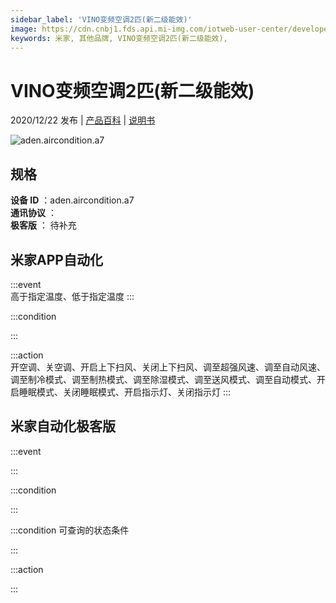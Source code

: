 ```yaml
---
sidebar_label: 'VINO变频空调2匹(新二级能效)'
image: https://cdn.cnbj1.fds.api.mi-img.com/iotweb-user-center/developer_16790478091135qan04dD.png?GalaxyAccessKeyId=AKVGLQWBOVIRQ3XLEW&Expires=9223372036854775807&Signature=Eyi5Gb0Bj2bCkIpa+6APTIStRNs=
keywords: 米家, 其他品牌, VINO变频空调2匹(新二级能效), 
---
```

# VINO变频空调2匹(新二级能效)

2020/12/22 发布 | [产品百科](https://home.mi.com/webapp/content/baike/product/index.html?model=aden.aircondition.a7/) | [说明书](https://home.mi.com/views/introduction.html?model=aden.aircondition.a7&region=cn)

![aden.aircondition.a7](https://cdn.cnbj1.fds.api.mi-img.com/iotweb-user-center/developer_16790478091135qan04dD.png?GalaxyAccessKeyId=AKVGLQWBOVIRQ3XLEW&Expires=9223372036854775807&Signature=Eyi5Gb0Bj2bCkIpa+6APTIStRNs=)

## 规格  
> 
**设备 ID** ：aden.aircondition.a7  
**通讯协议** ：  
**极客版**  ： 待补充 


## 米家APP自动化  

:::event  
高于指定温度、低于指定温度
:::

:::condition  

:::

:::action   
开空调、关空调、开启上下扫风、关闭上下扫风、调至超强风速、调至自动风速、调至制冷模式、调至制热模式、调至除湿模式、调至送风模式、调至自动模式、开启睡眠模式、关闭睡眠模式、开启指示灯、关闭指示灯
:::

## 米家自动化极客版  

:::event  

:::

:::condition  

:::

:::condition 可查询的状态条件  

:::

:::action  

:::

        
